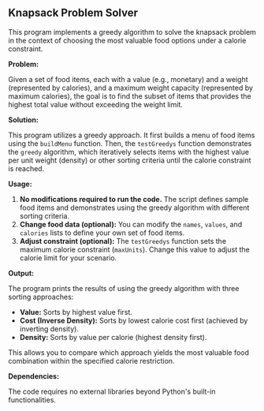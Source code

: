 ## Knapsack Problem Solver

This program implements a greedy algorithm to solve the knapsack problem in the context of choosing the most valuable food options under a calorie constraint.

**Problem:**

Given a set of food items, each with a value (e.g., monetary) and a weight (represented by calories), and a maximum weight capacity (represented by maximum calories), the goal is to find the subset of items that provides the highest total value without exceeding the weight limit.

**Solution:**

This program utilizes a greedy approach. It first builds a menu of food items using the `buildMenu` function. Then, the `testGreedys` function demonstrates the `greedy` algorithm, which iteratively selects items with the highest value per unit weight (density) or other sorting criteria until the calorie constraint is reached.

**Usage:**

1.  **No modifications required to run the code.** The script defines sample food items and demonstrates using the greedy algorithm with different sorting criteria.
2.  **Change food data (optional):** You can modify the `names`, `values`, and `calories` lists to define your own set of food items.
3.  **Adjust constraint (optional):** The `testGreedys` function sets the maximum calorie constraint (`maxUnits`). Change this value to adjust the calorie limit for your scenario.

**Output:**

The program prints the results of using the greedy algorithm with three sorting approaches:

* **Value:** Sorts by highest value first.
* **Cost (Inverse Density):** Sorts by lowest calorie cost first (achieved by inverting density).
* **Density:** Sorts by value per calorie (highest density first).

This allows you to compare which approach yields the most valuable food combination within the specified calorie restriction.

**Dependencies:**

The code requires no external libraries beyond Python's built-in functionalities.
